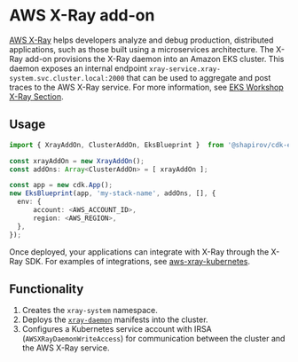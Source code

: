 # AWS X-Ray add-on

[AWS X-Ray](https://aws.amazon.com/xray/) helps developers analyze and debug production, distributed applications, such as those built using a microservices architecture. The X-Ray add-on provisions the X-Ray daemon into an Amazon EKS cluster. This daemon exposes an internal endpoint `xray-service.xray-system.svc.cluster.local:2000` that can be used to aggregate and post traces to the AWS X-Ray service. For more information, see [EKS Workshop X-Ray Section](https://www.eksworkshop.com/intermediate/245_x-ray/).

## Usage

```typescript
import { XrayAddOn, ClusterAddOn, EksBlueprint }  from '@shapirov/cdk-eks-blueprint';

const xrayAddOn = new XrayAddOn();
const addOns: Array<ClusterAddOn> = [ xrayAddOn ];

const app = new cdk.App();
new EksBlueprint(app, 'my-stack-name', addOns, [], {
  env: {    
      account: <AWS_ACCOUNT_ID>,
      region: <AWS_REGION>,
  },
});
```

Once deployed, your applications can integrate with X-Ray through the X-Ray SDK. For examples of integrations, see [aws-xray-kubernetes](https://github.com/aws-samples/aws-xray-kubernetes).

## Functionality

1. Creates the `xray-system` namespace.
2. Deploys the [`xray-daemon`](https://www.eksworkshop.com/intermediate/245_x-ray/x-ray-daemon/) manifests into the cluster.
3. Configures a Kubernetes service account with IRSA (`AWSXRayDaemonWriteAccess`) for communication between the cluster and the AWS X-Ray service.

